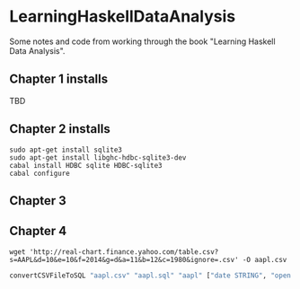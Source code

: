 # LearningHaskellDataAnalysis
Some notes and code from working through the book "Learning Haskell Data Analysis".


## Chapter 1 installs

TBD

## Chapter 2 installs

```shell
sudo apt-get install sqlite3
sudo apt-get install libghc-hdbc-sqlite3-dev
cabal install HDBC sqlite HDBC-sqlite3
cabal configure
```

## Chapter 3

## Chapter 4

```shell
wget 'http://real-chart.finance.yahoo.com/table.csv?s=AAPL&d=10&e=10&f=2014&g=d&a=11&b=12&c=1980&ignore=.csv' -O aapl.csv
```


```haskell
convertCSVFileToSQL "aapl.csv" "aapl.sql" "aapl" ["date STRING", "open REAL", "high REAL", "low REAL", "close REAL", "volume REAL", "adjclose REAL"]
```
